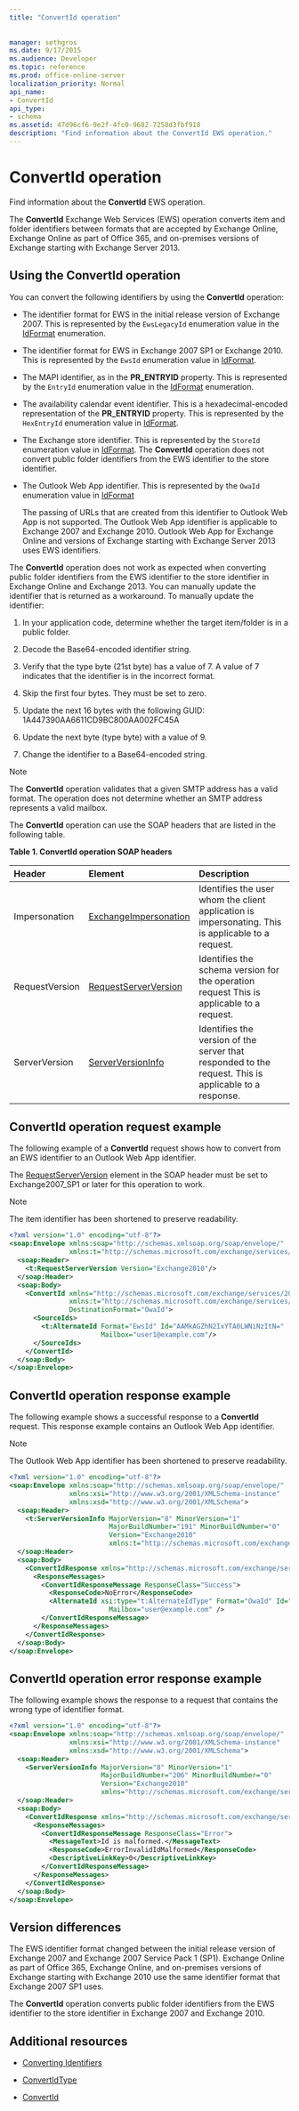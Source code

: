 ```yaml
---
title: "ConvertId operation"
 
 
manager: sethgros
ms.date: 9/17/2015
ms.audience: Developer
ms.topic: reference
ms.prod: office-online-server
localization_priority: Normal
api_name:
- ConvertId
api_type:
- schema
ms.assetid: 47d96cf6-9e2f-4fc0-9682-7258d3fbf918
description: "Find information about the ConvertId EWS operation."
---
```


# ConvertId operation

Find information about the **ConvertId** EWS operation. 
  
The **ConvertId** Exchange Web Services (EWS) operation converts item and folder identifiers between formats that are accepted by Exchange Online, Exchange Online as part of Office 365, and on-premises versions of Exchange starting with Exchange Server 2013. 
  
## Using the ConvertId operation
<a name="bk_usingConvertId"> </a>

You can convert the following identifiers by using the **ConvertId** operation: 
  
- The identifier format for EWS in the initial release version of Exchange 2007. This is represented by the  `EwsLegacyId` enumeration value in the [IdFormat](http://msdn.microsoft.com/en-us/library/microsoft.exchange.webservices.data.idformat%28v=exchg.80%29.aspx) enumeration. 
    
- The identifier format for EWS in Exchange 2007 SP1 or Exchange 2010. This is represented by the  `EwsId` enumeration value in [IdFormat](http://msdn.microsoft.com/en-us/library/microsoft.exchange.webservices.data.idformat%28v=exchg.80%29.aspx).
    
- The MAPI identifier, as in the **PR_ENTRYID** property. This is represented by the  `EntryId` enumeration value in the [IdFormat](http://msdn.microsoft.com/en-us/library/microsoft.exchange.webservices.data.idformat%28v=exchg.80%29.aspx) enumeration. 
    
- The availability calendar event identifier. This is a hexadecimal-encoded representation of the **PR_ENTRYID** property. This is represented by the  `HexEntryId` enumeration value in [IdFormat](http://msdn.microsoft.com/en-us/library/microsoft.exchange.webservices.data.idformat%28v=exchg.80%29.aspx).
    
- The Exchange store identifier. This is represented by the  `StoreId` enumeration value in [IdFormat](http://msdn.microsoft.com/en-us/library/microsoft.exchange.webservices.data.idformat%28v=exchg.80%29.aspx). The **ConvertId** operation does not convert public folder identifiers from the EWS identifier to the store identifier. 
    
- The Outlook Web App identifier. This is represented by the  `OwaId` enumeration value in [IdFormat](http://msdn.microsoft.com/en-us/library/microsoft.exchange.webservices.data.idformat%28v=exchg.80%29.aspx)
    
    The passing of URLs that are created from this identifier to Outlook Web App is not supported. The Outlook Web App identifier is applicable to Exchange 2007 and Exchange 2010. Outlook Web App for Exchange Online and versions of Exchange starting with Exchange Server 2013 uses EWS identifiers.
    
The **ConvertId** operation does not work as expected when converting public folder identifiers from the EWS identifier to the store identifier in Exchange Online and Exchange 2013. You can manually update the identifier that is returned as a workaround. To manually update the identifier: 
  
1. In your application code, determine whether the target item/folder is in a public folder. 
    
2. Decode the Base64-encoded identifier string.
    
3. Verify that the type byte (21st byte) has a value of 7. A value of 7 indicates that the identifier is in the incorrect format.
    
4. Skip the first four bytes. They must be set to zero.
    
5. Update the next 16 bytes with the following GUID: 1A447390AA6611CD9BC800AA002FC45A
    
6. Update the next byte (type byte) with a value of 9.
    
7. Change the identifier to a Base64-encoded string.
    
> [!NOTE]
> The **ConvertId** operation validates that a given SMTP address has a valid format. The operation does not determine whether an SMTP address represents a valid mailbox. 
  
The **ConvertId** operation can use the SOAP headers that are listed in the following table. 
  
**Table 1. ConvertId operation SOAP headers**

|**Header**|**Element**|**Description**|
|:-----|:-----|:-----|
|Impersonation  <br/> |[ExchangeImpersonation](exchangeimpersonation.md) <br/> |Identifies the user whom the client application is impersonating. This is applicable to a request.  <br/> |
|RequestVersion  <br/> |[RequestServerVersion](requestserverversion.md) <br/> |Identifies the schema version for the operation request This is applicable to a request.  <br/> |
|ServerVersion  <br/> |[ServerVersionInfo](serverversioninfo.md) <br/> |Identifies the version of the server that responded to the request. This is applicable to a response.  <br/> |
   
## ConvertId operation request example
<a name="bk_usingConvertId"> </a>

The following example of a **ConvertId** request shows how to convert from an EWS identifier to an Outlook Web App identifier. 
  
The [RequestServerVersion](requestserverversion.md) element in the SOAP header must be set to Exchange2007_SP1 or later for this operation to work. 
  
> [!NOTE]
> The item identifier has been shortened to preserve readability. 
  
```XML
<?xml version="1.0" encoding="utf-8"?>
<soap:Envelope xmlns:soap="http://schemas.xmlsoap.org/soap/envelope/"
               xmlns:t="http://schemas.microsoft.com/exchange/services/2006/types">
  <soap:Header>
    <t:RequestServerVersion Version="Exchange2010"/>
  </soap:Header>
  <soap:Body>
    <ConvertId xmlns="http://schemas.microsoft.com/exchange/services/2006/messages"
               xmlns:t="http://schemas.microsoft.com/exchange/services/2006/types"
               DestinationFormat="OwaId">
      <SourceIds>
        <t:AlternateId Format="EwsId" Id="AAMkAGZhN2IxYTA0LWNiNzItN="
                       Mailbox="user1@example.com"/>
      </SourceIds>
    </ConvertId>
  </soap:Body>
</soap:Envelope>
```

## ConvertId operation response example
<a name="bk_usingConvertId"> </a>

The following example shows a successful response to a **ConvertId** request. This response example contains an Outlook Web App identifier. 
  
> [!NOTE]
> The Outlook Web App identifier has been shortened to preserve readability. 
  
```XML
<?xml version="1.0" encoding="utf-8"?>
<soap:Envelope xmlns:soap="http://schemas.xmlsoap.org/soap/envelope/" 
               xmlns:xsi="http://www.w3.org/2001/XMLSchema-instance" 
               xmlns:xsd="http://www.w3.org/2001/XMLSchema">
  <soap:Header>
    <t:ServerVersionInfo MajorVersion="8" MinorVersion="1" 
                         MajorBuildNumber="191" MinorBuildNumber="0" 
                         Version="Exchange2010" 
                         xmlns:t="http://schemas.microsoft.com/exchange/services/2006/types" />
  </soap:Header>
  <soap:Body>
    <ConvertIdResponse xmlns="http://schemas.microsoft.com/exchange/services/2006/messages">
      <ResponseMessages>
        <ConvertIdResponseMessage ResponseClass="Success">
          <ResponseCode>NoError</ResponseCode>
          <AlternateId xsi:type="t:AlternateIdType" Format="OwaId" Id="RgAAAAAS2%2" 
                         Mailbox="user@example.com" />
        </ConvertIdResponseMessage>
      </ResponseMessages>
    </ConvertIdResponse>
  </soap:Body>
</soap:Envelope>
```

## ConvertId operation error response example
<a name="bk_usingConvertId"> </a>

The following example shows the response to a request that contains the wrong type of identifier format.
  
```XML
<?xml version="1.0" encoding="utf-8"?>
<soap:Envelope xmlns:soap="http://schemas.xmlsoap.org/soap/envelope/"
               xmlns:xsi="http://www.w3.org/2001/XMLSchema-instance"
               xmlns:xsd="http://www.w3.org/2001/XMLSchema">
  <soap:Header>
    <ServerVersionInfo MajorVersion="8" MinorVersion="1" 
                       MajorBuildNumber="206" MinorBuildNumber="0"
                       Version="Exchange2010" 
                       xmlns="http://schemas.microsoft.com/exchange/services/2006/types" />
  </soap:Header>
  <soap:Body>
    <ConvertIdResponse xmlns="http://schemas.microsoft.com/exchange/services/2006/messages">
      <ResponseMessages>
        <ConvertIdResponseMessage ResponseClass="Error">
          <MessageText>Id is malformed.</MessageText>
          <ResponseCode>ErrorInvalidIdMalformed</ResponseCode>
          <DescriptiveLinkKey>0</DescriptiveLinkKey>
        </ConvertIdResponseMessage>
      </ResponseMessages>
    </ConvertIdResponse>
  </soap:Body>
</soap:Envelope>
```

## Version differences
<a name="bk_ConvertIdVersionDiff"> </a>

The EWS identifier format changed between the initial release version of Exchange 2007 and Exchange 2007 Service Pack 1 (SP1). Exchange Online as part of Office 365, Exchange Online, and on-premises versions of Exchange starting with Exchange 2010 use the same identifier format that Exchange 2007 SP1 uses.
  
The **ConvertId** operation converts public folder identifiers from the EWS identifier to the store identifier in Exchange 2007 and Exchange 2010. 
  
## Additional resources
<a name="bk_ConvertIdVersionDiff"> </a>

- [Converting Identifiers](http://msdn.microsoft.com/library/a5391746-b6ef-4f48-8fc8-8255258651aa%28Office.15%29.aspx)
    
- [ConvertIdType](https://msdn.microsoft.com/library/ExchangeWebServices.ConvertIdType.aspx)
    
- [ConvertId](https://msdn.microsoft.com/library/ExchangeWebServices.ExchangeServiceBinding.ConvertId.aspx)
    


